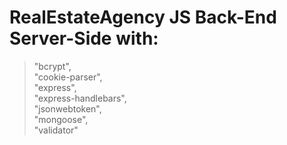 
# RealEstateAgency JS Back-End Server-Side with:
>"bcrypt",\
>"cookie-parser",\
>"express",\
>"express-handlebars",\
>"jsonwebtoken",\
>"mongoose",\
>"validator"


